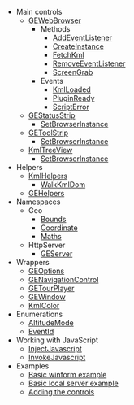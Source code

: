   * Main controls
    * [GEWebBrowser](GEWebBrowser.md)
      * Methods
        * [AddEventListener](AddEventListener.md)
        * [CreateInstance](CreateInstance.md)
        * [FetchKml](FetchKml.md)
        * [RemoveEventListener](RemoveEventListener.md)
        * [ScreenGrab](ScreenGrab.md)
      * Events
        * [KmlLoaded](KmlLoaded.md)
        * [PluginReady](PluginReady.md)
        * [ScriptError](ScriptError.md)
    * [GEStatusStrip](GEStatusStrip.md)
      * [SetBrowserInstance](SetBrowserInstance.md)
    * [GEToolStrip](GEToolStrip.md)
      * [SetBrowserInstance](SetBrowserInstance.md)
    * [KmlTreeView](KmlTreeView.md)
      * [SetBrowserInstance](SetBrowserInstance.md)
  * Helpers
    * [KmlHelpers](KmlHelpers.md)
      * [WalkKmlDom](WalkKmlDom.md)
    * [GEHelpers](GEHelpers.md)
  * Namespaces
    * Geo
      * [Bounds](Bounds.md)
      * [Coordinate](Coordinate.md)
      * [Maths](Maths.md)
    * HttpServer
      * [GEServer](GEServer.md)
  * Wrappers
    * [GEOptions](GEOptions.md)
    * [GENavigationControl](GENavigationControl.md)
    * [GETourPlayer](GETourPlayer.md)
    * [GEWindow](GEWindow.md)
    * [KmlColor](KmlColor.md)
  * Enumerations
    * [AltitudeMode](AltitudeMode.md)
    * [EventId](EventId.md)
  * Working with JavaScript
    * [InjectJavascript](InjectJavascript.md)
    * [InvokeJavascript](InvokeJavascript.md)
  * Examples
    * [Basic winform example](ExampleForm.md)
    * [Basic local server example](usingTheServer.md)
    * [Adding the controls](ExampleFormAllControls.md)